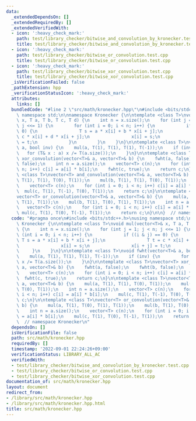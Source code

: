 ```yaml
---
data:
  _extendedDependsOn: []
  _extendedRequiredBy: []
  _extendedVerifiedWith:
  - icon: ':heavy_check_mark:'
    path: test/library_checker/bitwise_and_convolution_by_kronecker.test.cpp
    title: test/library_checker/bitwise_and_convolution_by_kronecker.test.cpp
  - icon: ':heavy_check_mark:'
    path: test/library_checker/bitwise_or_convolution.test.cpp
    title: test/library_checker/bitwise_or_convolution.test.cpp
  - icon: ':heavy_check_mark:'
    path: test/library_checker/bitwise_xor_convolution.test.cpp
    title: test/library_checker/bitwise_xor_convolution.test.cpp
  _isVerificationFailed: false
  _pathExtension: hpp
  _verificationStatusIcon: ':heavy_check_mark:'
  attributes:
    links: []
  bundledCode: "#line 2 \"src/math/kronecker.hpp\"\n#include <bits/stdc++.h>\nusing\
    \ namespace std;\n\nnamespace Kronecker {\n\ntemplate <class T>\nvoid mul(vector<T>&\
    \ x, T a, T b, T c, T d) {\n    int n = x.size();\n    for (int j = 1; j < n;\
    \ j <<= 1) {\n        for (int i = 0; i < n; i++) {\n            if ((i & j) ==\
    \ 0) {\n                T s = a * x[i] + b * x[i + j];\n                T t =\
    \ c * x[i] + d * x[i + j];\n                x[i] = s;\n                x[i + j]\
    \ = t;\n            }\n        }\n    }\n}\n\ntemplate <class T>\nvoid fwht(vector<T>&\
    \ a, bool inv) {\n    mul(a, T(1), T(1), T(1), T(-1));\n    if (inv) {\n     \
    \   for (T& x : a) x /= T(a.size());\n    }\n}\n\ntemplate <class T>\nvector<T>\
    \ xor_convolution(vector<T>& a, vector<T>& b) {\n    fwht(a, false);\n    fwht(b,\
    \ false);\n    int n = a.size();\n    vector<T> c(n);\n    for (int i = 0; i <\
    \ n; i++) c[i] = a[i] * b[i];\n    fwht(c, true);\n    return c;\n}\n\ntemplate\
    \ <class T>\nvector<T> and_convolution(vector<T>& a, vector<T>& b) {\n    mul(a,\
    \ T(1), T(1), T(0), T(1));\n    mul(b, T(1), T(1), T(0), T(1));\n    int n = a.size();\n\
    \    vector<T> c(n);\n    for (int i = 0; i < n; i++) c[i] = a[i] * b[i];\n  \
    \  mul(c, T(1), T(-1), T(0), T(1));\n    return c;\n}\n\ntemplate <class T>\n\
    vector<T> or_convolution(vector<T>& a, vector<T>& b) {\n    mul(a, T(1), T(0),\
    \ T(1), T(1));\n    mul(b, T(1), T(0), T(1), T(1));\n    int n = a.size();\n \
    \   vector<T> c(n);\n    for (int i = 0; i < n; i++) c[i] = a[i] * b[i];\n   \
    \ mul(c, T(1), T(0), T(-1), T(1));\n    return c;\n}\n\n}  // namespace Kronecker\n"
  code: "#pragma once\n#include <bits/stdc++.h>\nusing namespace std;\n\nnamespace\
    \ Kronecker {\n\ntemplate <class T>\nvoid mul(vector<T>& x, T a, T b, T c, T d)\
    \ {\n    int n = x.size();\n    for (int j = 1; j < n; j <<= 1) {\n        for\
    \ (int i = 0; i < n; i++) {\n            if ((i & j) == 0) {\n               \
    \ T s = a * x[i] + b * x[i + j];\n                T t = c * x[i] + d * x[i + j];\n\
    \                x[i] = s;\n                x[i + j] = t;\n            }\n   \
    \     }\n    }\n}\n\ntemplate <class T>\nvoid fwht(vector<T>& a, bool inv) {\n\
    \    mul(a, T(1), T(1), T(1), T(-1));\n    if (inv) {\n        for (T& x : a)\
    \ x /= T(a.size());\n    }\n}\n\ntemplate <class T>\nvector<T> xor_convolution(vector<T>&\
    \ a, vector<T>& b) {\n    fwht(a, false);\n    fwht(b, false);\n    int n = a.size();\n\
    \    vector<T> c(n);\n    for (int i = 0; i < n; i++) c[i] = a[i] * b[i];\n  \
    \  fwht(c, true);\n    return c;\n}\n\ntemplate <class T>\nvector<T> and_convolution(vector<T>&\
    \ a, vector<T>& b) {\n    mul(a, T(1), T(1), T(0), T(1));\n    mul(b, T(1), T(1),\
    \ T(0), T(1));\n    int n = a.size();\n    vector<T> c(n);\n    for (int i = 0;\
    \ i < n; i++) c[i] = a[i] * b[i];\n    mul(c, T(1), T(-1), T(0), T(1));\n    return\
    \ c;\n}\n\ntemplate <class T>\nvector<T> or_convolution(vector<T>& a, vector<T>&\
    \ b) {\n    mul(a, T(1), T(0), T(1), T(1));\n    mul(b, T(1), T(0), T(1), T(1));\n\
    \    int n = a.size();\n    vector<T> c(n);\n    for (int i = 0; i < n; i++) c[i]\
    \ = a[i] * b[i];\n    mul(c, T(1), T(0), T(-1), T(1));\n    return c;\n}\n\n}\
    \  // namespace Kronecker\n"
  dependsOn: []
  isVerificationFile: false
  path: src/math/kronecker.hpp
  requiredBy: []
  timestamp: '2022-09-01 22:24:26+09:00'
  verificationStatus: LIBRARY_ALL_AC
  verifiedWith:
  - test/library_checker/bitwise_and_convolution_by_kronecker.test.cpp
  - test/library_checker/bitwise_or_convolution.test.cpp
  - test/library_checker/bitwise_xor_convolution.test.cpp
documentation_of: src/math/kronecker.hpp
layout: document
redirect_from:
- /library/src/math/kronecker.hpp
- /library/src/math/kronecker.hpp.html
title: src/math/kronecker.hpp
---
```

